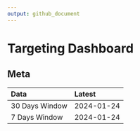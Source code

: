 ```yaml
---
output: github_document
---
```


# Targeting Dashboard



## Meta


|Data           |Latest     |
|:--------------|:----------|
|30 Days Window |2024-01-24 |
|7 Days Window  |2024-01-24 |

